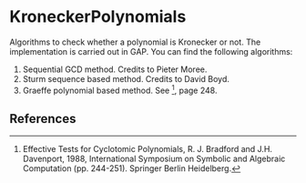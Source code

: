 # KroneckerPolynomials

Algorithms to check whether a polynomial is Kronecker or not. The implementation is carried out in GAP. You can find the following algorithms:

1. Sequential GCD method. Credits to Pieter Moree.
2. Sturm sequence based method. Credits to David Boyd.
3. Graeffe polynomial based method. See [^1], page 248.

## References

[^1]: Effective Tests for Cyclotomic Polynomials, R. J. Bradford and J.H. Davenport, 1988, International Symposium on Symbolic and Algebraic Computation (pp. 244-251). Springer Berlin Heidelberg.
